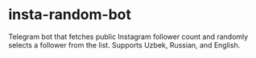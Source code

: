 # insta-random-bot
Telegram bot that fetches public Instagram follower count and randomly selects a follower from the list. Supports Uzbek, Russian, and English.
